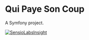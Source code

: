 Qui Paye Son Coup 
=========

A Symfony project.

[![SensioLabsInsight](https://insight.sensiolabs.com/projects/5f949ce6-1c00-4169-bbb2-871a3ddb6657/small.png)](https://insight.sensiolabs.com/projects/5f949ce6-1c00-4169-bbb2-871a3ddb6657)  
